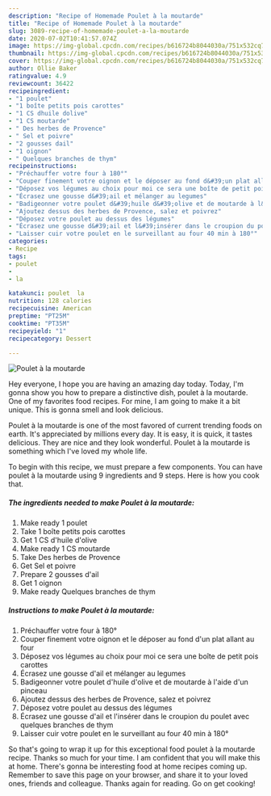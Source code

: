 ```yaml
---
description: "Recipe of Homemade Poulet à la moutarde"
title: "Recipe of Homemade Poulet à la moutarde"
slug: 3089-recipe-of-homemade-poulet-a-la-moutarde
date: 2020-07-02T10:41:57.074Z
image: https://img-global.cpcdn.com/recipes/b616724b8044030a/751x532cq70/poulet-a-la-moutarde-photo-principale-de-la-recette.jpg
thumbnail: https://img-global.cpcdn.com/recipes/b616724b8044030a/751x532cq70/poulet-a-la-moutarde-photo-principale-de-la-recette.jpg
cover: https://img-global.cpcdn.com/recipes/b616724b8044030a/751x532cq70/poulet-a-la-moutarde-photo-principale-de-la-recette.jpg
author: Ollie Baker
ratingvalue: 4.9
reviewcount: 36422
recipeingredient:
- "1 poulet"
- "1 boîte petits pois carottes"
- "1 CS dhuile dolive"
- "1 CS moutarde"
- " Des herbes de Provence"
- " Sel et poivre"
- "2 gousses dail"
- "1 oignon"
- " Quelques branches de thym"
recipeinstructions:
- "Préchauffer votre four à 180°"
- "Couper finement votre oignon et le déposer au fond d&#39;un plat allant au four"
- "Déposez vos légumes au choix pour moi ce sera une boîte de petit pois carottes"
- "Écrasez une gousse d&#39;ail et mélanger au legumes"
- "Badigeonner votre poulet d&#39;huile d&#39;olive et de moutarde à l&#39;aide d&#39;un pinceau"
- "Ajoutez dessus des herbes de Provence, salez et poivrez"
- "Déposez votre poulet au dessus des légumes"
- "Écrasez une gousse d&#39;ail et l&#39;insérer dans le croupion du poulet avec quelques branches de thym"
- "Laisser cuir votre poulet en le surveillant au four 40 min à 180°"
categories:
- Recipe
tags:
- poulet
- 
- la

katakunci: poulet  la 
nutrition: 128 calories
recipecuisine: American
preptime: "PT25M"
cooktime: "PT35M"
recipeyield: "1"
recipecategory: Dessert

---
```



![Poulet à la moutarde](https://img-global.cpcdn.com/recipes/b616724b8044030a/751x532cq70/poulet-a-la-moutarde-photo-principale-de-la-recette.jpg)

Hey everyone, I hope you are having an amazing day today. Today, I'm gonna show you how to prepare a distinctive dish, poulet à la moutarde. One of my favorites food recipes. For mine, I am going to make it a bit unique. This is gonna smell and look delicious.



Poulet à la moutarde is one of the most favored of current trending foods on earth. It's appreciated by millions every day. It is easy, it is quick, it tastes delicious. They are nice and they look wonderful. Poulet à la moutarde is something which I've loved my whole life.


To begin with this recipe, we must prepare a few components. You can have poulet à la moutarde using 9 ingredients and 9 steps. Here is how you cook that.

<!--inarticleads1-->

##### The ingredients needed to make Poulet à la moutarde:

1. Make ready 1 poulet
1. Take 1 boîte petits pois carottes
1. Get 1 CS d&#39;huile d&#39;olive
1. Make ready 1 CS moutarde
1. Take  Des herbes de Provence
1. Get  Sel et poivre
1. Prepare 2 gousses d&#39;ail
1. Get 1 oignon
1. Make ready  Quelques branches de thym




<!--inarticleads2-->

##### Instructions to make Poulet à la moutarde:

1. Préchauffer votre four à 180°
1. Couper finement votre oignon et le déposer au fond d&#39;un plat allant au four
1. Déposez vos légumes au choix pour moi ce sera une boîte de petit pois carottes
1. Écrasez une gousse d&#39;ail et mélanger au legumes
1. Badigeonner votre poulet d&#39;huile d&#39;olive et de moutarde à l&#39;aide d&#39;un pinceau
1. Ajoutez dessus des herbes de Provence, salez et poivrez
1. Déposez votre poulet au dessus des légumes
1. Écrasez une gousse d&#39;ail et l&#39;insérer dans le croupion du poulet avec quelques branches de thym
1. Laisser cuir votre poulet en le surveillant au four 40 min à 180°




So that's going to wrap it up for this exceptional food poulet à la moutarde recipe. Thanks so much for your time. I am confident that you will make this at home. There's gonna be interesting food at home recipes coming up. Remember to save this page on your browser, and share it to your loved ones, friends and colleague. Thanks again for reading. Go on get cooking!
